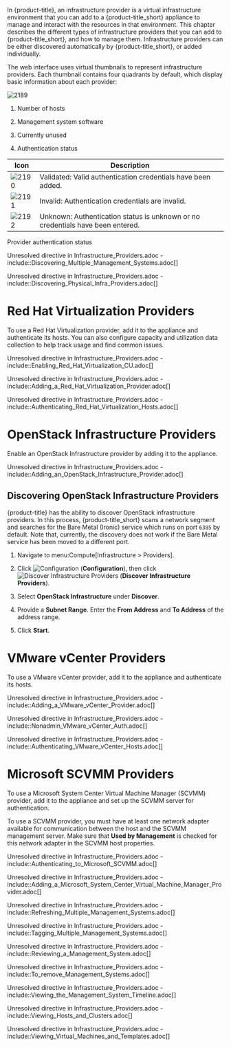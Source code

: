 In {product-title}, an infrastructure provider is a virtual
infrastructure environment that you can add to a {product-title\_short}
appliance to manage and interact with the resources in that environment.
This chapter describes the different types of infrastructure providers
that you can add to {product-title\_short}, and how to manage them.
Infrastructure providers can be either discovered automatically by
{product-title\_short}, or added individually.

The web interface uses virtual thumbnails to represent infrastructure
providers. Each thumbnail contains four quadrants by default, which
display basic information about each provider:

![2189](2189.png)

1.  Number of hosts

2.  Management system software

3.  Currently unused

4.  Authentication status

| Icon              | Description                                                                    |
| ----------------- | ------------------------------------------------------------------------------ |
| ![2190](2190.png) | Validated: Valid authentication credentials have been added.                   |
| ![2191](2191.png) | Invalid: Authentication credentials are invalid.                               |
| ![2192](2192.png) | Unknown: Authentication status is unknown or no credentials have been entered. |

Provider authentication status

Unresolved directive in Infrastructure\_Providers.adoc -
include::Discovering\_Multiple\_Management\_Systems.adoc\[\]

Unresolved directive in Infrastructure\_Providers.adoc -
include::Discovering\_Physical\_Infra\_Providers.adoc\[\]

# Red Hat Virtualization Providers

To use a Red Hat Virtualization provider, add it to the appliance and
authenticate its hosts. You can also configure capacity and utilization
data collection to help track usage and find common issues.

Unresolved directive in Infrastructure\_Providers.adoc -
include::Enabling\_Red\_Hat\_Virtualization\_CU.adoc\[\]

Unresolved directive in Infrastructure\_Providers.adoc -
include::Adding\_a\_Red\_Hat\_Virtualization\_Provider.adoc\[\]

Unresolved directive in Infrastructure\_Providers.adoc -
include::Authenticating\_Red\_Hat\_Virtualization\_Hosts.adoc\[\]

# OpenStack Infrastructure Providers

Enable an OpenStack Infrastructure provider by adding it to the
appliance.

Unresolved directive in Infrastructure\_Providers.adoc -
include::Adding\_an\_OpenStack\_Infrastructure\_Provider.adoc\[\]

## Discovering OpenStack Infrastructure Providers

{product-title} has the ability to discover OpenStack infrastructure
providers. In this process, {product-title\_short} scans a network
segment and searches for the Bare Metal (Ironic) service which runs on
port `6385` by default. Note that, currently, the discovery does not
work if the Bare Metal service has been moved to a different port.

1.  Navigate to menu:Compute\[Infrastructure \> Providers\].

2.  Click ![Configuration](1847.png) (**Configuration**), then click
    ![Discover Infrastructure Providers](1942.png) (**Discover
    Infrastructure Providers**).

3.  Select **OpenStack Infrastructure** under **Discover**.

4.  Provide a **Subnet Range**. Enter the **From Address** and **To
    Address** of the address range.

5.  Click **Start**.

# VMware vCenter Providers

To use a VMware vCenter provider, add it to the appliance and
authenticate its hosts.

Unresolved directive in Infrastructure\_Providers.adoc -
include::Adding\_a\_VMware\_vCenter\_Provider.adoc\[\]

Unresolved directive in Infrastructure\_Providers.adoc -
include::Nonadmin\_VMware\_vCenter\_Auth.adoc\[\]

Unresolved directive in Infrastructure\_Providers.adoc -
include::Authenticating\_VMware\_vCenter\_Hosts.adoc\[\]

# Microsoft SCVMM Providers

To use a Microsoft System Center Virtual Machine Manager (SCVMM)
provider, add it to the appliance and set up the SCVMM server for
authentication.

<div class="note">

To use a SCVMM provider, you must have at least one network adapter
available for communication between the host and the SCVMM management
server. Make sure that **Used by Management** is checked for this
network adapter in the SCVMM host properties.

</div>

Unresolved directive in Infrastructure\_Providers.adoc -
include::Authenticating\_to\_Microsoft\_SCVMM.adoc\[\]

Unresolved directive in Infrastructure\_Providers.adoc -
include::Adding\_a\_Microsoft\_System\_Center\_Virtual\_Machine\_Manager\_Provider.adoc\[\]

Unresolved directive in Infrastructure\_Providers.adoc -
include::Refreshing\_Multiple\_Management\_Systems.adoc\[\]

Unresolved directive in Infrastructure\_Providers.adoc -
include::Tagging\_Multiple\_Management\_Systems.adoc\[\]

Unresolved directive in Infrastructure\_Providers.adoc -
include::Reviewing\_a\_Management\_System.adoc\[\]

Unresolved directive in Infrastructure\_Providers.adoc -
include::To\_remove\_Management\_Systems.adoc\[\]

Unresolved directive in Infrastructure\_Providers.adoc -
include::Viewing\_the\_Management\_System\_Timeline.adoc\[\]

Unresolved directive in Infrastructure\_Providers.adoc -
include::Viewing\_Hosts\_and\_Clusters.adoc\[\]

Unresolved directive in Infrastructure\_Providers.adoc -
include::Viewing\_Virtual\_Machines\_and\_Templates.adoc\[\]
